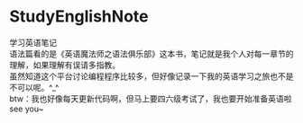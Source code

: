 # StudyEnglishNote
学习英语笔记<br/>
语法篇看的是《英语魔法师之语法俱乐部》这本书，笔记就是我个人对每一章节的理解，如果理解有误请多指教。<br/>
虽然知道这个平台讨论编程程序比较多，但好像记录一下我的英语学习之旅也不是不可以呢。^_^ <br/>
btw：我也好像每天更新代码啊，但马上要四六级考试了，我也要开始准备英语啦
see you~
